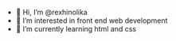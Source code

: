 - 👋 Hi, I’m @rexhinolika
- 👀 I’m interested in front end web development
- 🌱 I’m currently learning html and css
<!---
rexhinolika/rexhinolika is a ✨ special ✨ repository because its `README.md` (this file) appears on your GitHub profile.
You can click the Preview link to take a look at your changes.
--->
